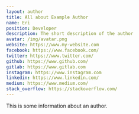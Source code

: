 ```yaml
---
layout: author
title: All about Example Author
name: Eri
position: Developer
description: The short description of the author
avatar: /img/avatar.png
website: https://www.my-website.com
facebook: https://www.facebook.com/
twitter: https://www.twitter.com/
github: https://www.github.com/
gitlab: https://www.gitlab.com
instagram: https://www.instagram.com
linkedin: https://www.linkedin.com/
medium: https://www.medium.com/
stack_overflow: https://stackoverflow.com/
---
```


This is some information about an author.
